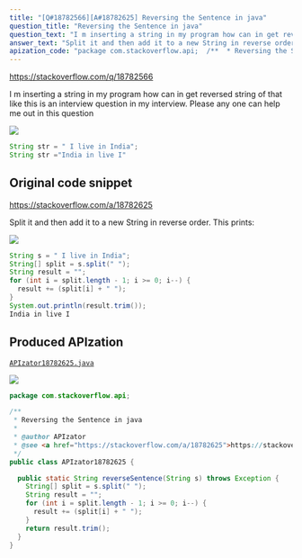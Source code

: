 ```yaml
---
title: "[Q#18782566][A#18782625] Reversing the Sentence in java"
question_title: "Reversing the Sentence in java"
question_text: "I m inserting a string in my program how can in get reversed string of that like this is an interview question in my interview. Please any one can help me out in this question"
answer_text: "Split it and then add it to a new String in reverse order. This prints:"
apization_code: "package com.stackoverflow.api;  /**  * Reversing the Sentence in java  *  * @author APIzator  * @see <a href=\"https://stackoverflow.com/a/18782625\">https://stackoverflow.com/a/18782625</a>  */ public class APIzator18782625 {    public static String reverseSentence(String s) throws Exception {     String[] split = s.split(\" \");     String result = \"\";     for (int i = split.length - 1; i >= 0; i--) {       result += (split[i] + \" \");     }     return result.trim();   } }"
---
```


https://stackoverflow.com/q/18782566

I m inserting a string in my program
how can in get reversed string of that like
this is an interview question in my interview. Please any one can help me out in this question


<div class="code-logo"><img src="/stackoverflow.png" /></div>

```java
String str = " I live in India";
String str ="India in live I"
```


## Original code snippet

https://stackoverflow.com/a/18782625

Split it and then add it to a new String in reverse order.
This prints:

<div class="code-logo"><img src="/stackoverflow.png" /></div>

```java
String s = " I live in India";
String[] split = s.split(" ");
String result = "";
for (int i = split.length - 1; i >= 0; i--) {
  result += (split[i] + " ");
}
System.out.println(result.trim());
India in live I
```

## Produced APIzation

[`APIzator18782625.java`](https://github.com/blind-papers/apization-temp-data/raw/main/search/APIzator18782625.java)

<div class="code-logo"><img src="/apizator.png" /></div>

```java
package com.stackoverflow.api;

/**
 * Reversing the Sentence in java
 *
 * @author APIzator
 * @see <a href="https://stackoverflow.com/a/18782625">https://stackoverflow.com/a/18782625</a>
 */
public class APIzator18782625 {

  public static String reverseSentence(String s) throws Exception {
    String[] split = s.split(" ");
    String result = "";
    for (int i = split.length - 1; i >= 0; i--) {
      result += (split[i] + " ");
    }
    return result.trim();
  }
}

```